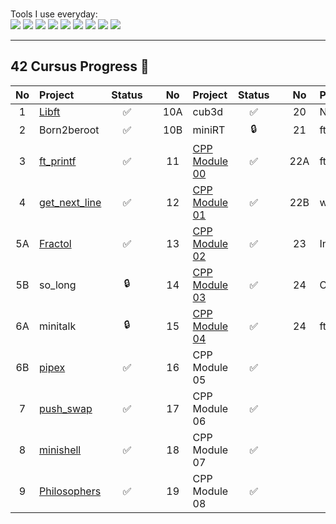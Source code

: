 

<br />
<p>
  Tools I use everyday: 
  <br>
<img src="https://img.shields.io/static/v1?label=&message=Git&color=F05032&logo=Git&logoColor=white&style=flat-square">
<img src="https://img.shields.io/static/v1?label=&message=Ubuntu&color=E95420&logo=Ubuntu&logoColor=white&style=flat-square">
<img src="https://img.shields.io/static/v1?label=&message=Vim/Spacevim&color=019733&logo=Vim&logoColor=white&style=flat-square">
<img src="https://img.shields.io/static/v1?label=&message=Postman&color=FF6C37&logo=Postman&logoColor=white&style=flat-square">  
<img src="https://img.shields.io/static/v1?label=&message=Typescript&color=2F74C0&logo=Typescript&logoColor=white&style=flat-square">
<img src="https://img.shields.io/static/v1?label=&message=Bash&color=4EAA25&logo=GNU%20Bash&logoColor=white&style=flat-square">
<img src="https://img.shields.io/static/v1?label=&message=Sass&color=CC6699&logo=Sass&logoColor=white&style=flat-square">
<img src="https://img.shields.io/static/v1?label=&message=Bootstrap&color=7952B3&logo=Bootstrap&logoColor=white&style=flat-square">
<img src="https://img.shields.io/static/v1?label=&message=Postgresql&color=4169E1&logo=PostgreSQL&logoColor=white&style=flat-square">
</p>

-----------------------------------------------------------------------------------------------------------------



## 42 Cursus Progress 📂


| No  | Project                                     | Status |   | No  | Project                                   | Status |   | No  | Project                        | Status |
| :-: | :------------------------------------------ | :----: | - | :-: | :---------------------------------------- | :----: | - | :-: | :----------------------------- | :----: |
| 1   | [Libft](https://github.com/uness7/libft)        | ✅     |   | 10A | cub3d                                      | ✅     |   | 20  | NetPractice                    | ✅       |
| 2   | Born2beroot                                 | ✅     |   | 10B | miniRT                                     | 🔒     |   | 21  | ft_containers                  | ❌     |
| 3   | [ft_printf](https://github.com/uness7/ft_printf)  | ✅     |   | 11  | [CPP Module 00](https://github.com/uness7/42-cpp-pool) | ✅ |   | 22A | ft_irc           | ❌  
| 4   | [get_next_line](https://github.com/uness7/GNL2)| ✅     |   | 12  | [CPP Module 01](https://github.com/uness7/42-cpp-pool) | ✅     |   | 22B | webserv                        | ✅      |
| 5A  | [Fractol](https://github.com/uness7/fractol) | ✅     |   | 13  | [CPP Module 02](https://github.com/uness7/42-cpp-pool) | ✅     |   | 23  | Inception                      | ✅      |
| 5B  | so_long       | 🔒    |   | 14  | [CPP Module 03](https://github.com/uness7/42-cpp-pool) | ✅     |   | 24  | CPP Module 09        | 🔒      |
| 6A  | minitalk                                  | 🔒     |   | 15  | [CPP Module 04](https://github.com/uness7/42-cpp-pool) | ✅     |   | 24  | ft_transcendence    | ✅                              |         |
| 6B  | [pipex](https://github.com/uness7/pipex-42)           | ✅     |   | 16  | CPP Module 05                              | ✅     |   |     |                                |         |
| 7   | [push_swap](https://github.com/uness7/push_swap) | ✅     |   | 17  | CPP Module 06                              | ✅     |   |     |                                |         |
| 8   | [minishell](https://github.com/uness7/minishell) | ✅     |   | 18  | CPP Module 07                              | ✅     |   |     |                                |         |
| 9   | [Philosophers](https://github.com/uness7/philo) | ✅ |   | 19  | CPP Module 08                              | ✅     |   |     |                       |        |
